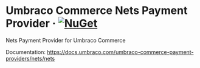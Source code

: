 # Umbraco Commerce Nets Payment Provider &middot; [![NuGet](https://img.shields.io/nuget/v/Umbraco.Commerce.PaymentProviders.Nets.svg?style=modern&label=nuget)](https://www.nuget.org/packages/Umbraco.Commerce.PaymentProviders.Nets/) 

Nets Payment Provider for Umbraco Commerce

Documentation: https://docs.umbraco.com/umbraco-commerce-payment-providers/nets/nets
